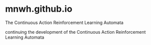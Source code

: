# mnwh.github.io
The Continuous Action Reinforcement Learning Automata

continuing the development of the Continuous Action Reinforcement Learning Automata
